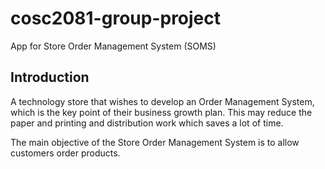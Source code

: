 # cosc2081-group-project

App for Store Order Management System (SOMS)

## Introduction

A technology store that wishes to develop an Order Management System, which is the key point of their business growth plan. This may reduce the paper and printing and distribution work which saves a lot of time.

The main objective of the Store Order Management System is to allow customers order products.
